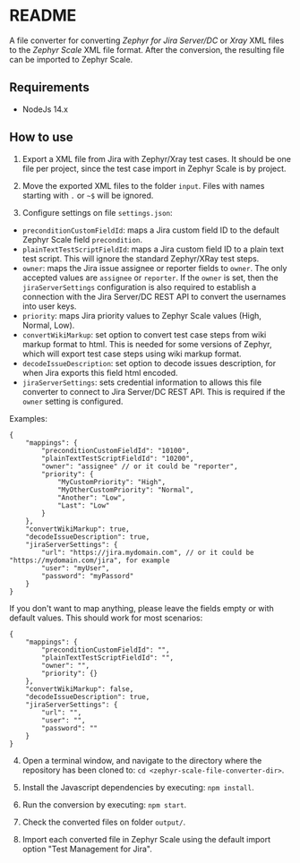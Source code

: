 
# README #

A file converter for converting *Zephyr for Jira Server/DC* or *Xray* XML files to the *Zephyr Scale* XML file format. After the conversion, the resulting file can be imported to Zephyr Scale.

## Requirements ##
* NodeJs 14.x

## How to use ##
1) Export a XML file from Jira with Zephyr/Xray test cases. It should be one file per project, since the test case import in Zephyr Scale is by project.

2) Move the exported XML files to the folder ``input``. Files with names starting with ``.`` or ``~$`` will be ignored.

3) Configure settings on file ``settings.json``:

* ``preconditionCustomFieldId``: maps a Jira custom field ID to the default Zephyr Scale field ``precondition``.
* ``plainTextTestScriptFieldId``: maps a Jira custom field ID to a plain text test script. This will ignore the standard Zephyr/XRay test steps.
* ``owner``: maps the Jira issue assignee or reporter fields to ``owner``. The only accepted values are ``assignee`` or ``reporter``. If the ``owner`` is set, then the ``jiraServerSettings`` configuration is also required to establish a connection with the Jira Server/DC REST API to convert the usernames into user keys.
* ``priority``: maps Jira priority values to Zephyr Scale values (High, Normal, Low).
* ``convertWikiMarkup``: set option to convert test case steps from wiki markup format to html. This is needed for some versions of Zephyr, which will export test case steps using wiki markup format.
* ``decodeIssueDescription``: set option to decode issues description, for when Jira exports this field html encoded.
* ``jiraServerSettings``: sets credential information to allows this file converter to connect to Jira Server/DC REST API. This is required if the ``owner`` setting is configured.
 
Examples:
```
{
	"mappings": {
		"preconditionCustomFieldId": "10100",
		"plainTextTestScriptFieldId": "10200",
		"owner": "assignee" // or it could be "reporter",
		"priority": {
			"MyCustomPriority": "High",
			"MyOtherCustomPriority": "Normal",
			"Another": "Low",
			"Last": "Low"
		}
	},
	"convertWikiMarkup": true,
	"decodeIssueDescription": true,
	"jiraServerSettings": {
		"url": "https://jira.mydomain.com", // or it could be "https://mydomain.com/jira", for example
		"user": "myUser",
		"password": "myPassord"
	}
}
```
If you don't want to map anything, please leave the fields empty or with default values. This should work for most scenarios:
```
{
	"mappings": {
		"preconditionCustomFieldId": "",
		"plainTextTestScriptFieldId": "",
		"owner": "",
		"priority": {}
	},
	"convertWikiMarkup": false,
	"decodeIssueDescription": true,
	"jiraServerSettings": {
		"url": "",
		"user": "",
		"password": ""
	}
}
```

4) Open a terminal window, and navigate to the directory where the repository has been cloned to: ``cd <zephyr-scale-file-converter-dir>``.

5) Install the Javascript dependencies by executing: ``npm install``.

6) Run the conversion by executing: ``npm start``.

7) Check the converted files on folder ``output/``.

8) Import each converted file in Zephyr Scale using the default import option "Test Management for Jira".